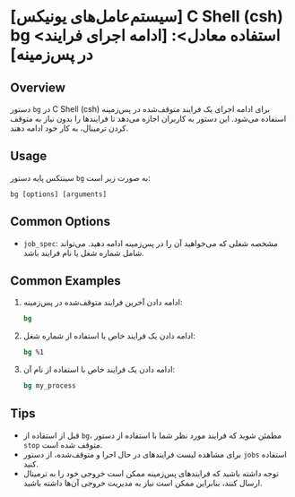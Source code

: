 # [سیستم‌عامل‌های یونیکس] C Shell (csh) bg <استفاده معادل>: [ادامه اجرای فرایند در پس‌زمینه]

## Overview
دستور `bg` در C Shell (csh) برای ادامه اجرای یک فرایند متوقف‌شده در پس‌زمینه استفاده می‌شود. این دستور به کاربران اجازه می‌دهد تا فرایندها را بدون نیاز به متوقف کردن ترمینال، به کار خود ادامه دهند.

## Usage
سینتکس پایه دستور `bg` به صورت زیر است:

```
bg [options] [arguments]
```

## Common Options
- `job_spec`: مشخصه شغلی که می‌خواهید آن را در پس‌زمینه ادامه دهید. می‌تواند شامل شماره شغل یا نام فرایند باشد.

## Common Examples
1. ادامه دادن آخرین فرایند متوقف‌شده در پس‌زمینه:
   ```csh
   bg
   ```

2. ادامه دادن یک فرایند خاص با استفاده از شماره شغل:
   ```csh
   bg %1
   ```

3. ادامه دادن یک فرایند خاص با استفاده از نام آن:
   ```csh
   bg my_process
   ```

## Tips
- قبل از استفاده از `bg`، مطمئن شوید که فرایند مورد نظر شما با استفاده از دستور `stop` متوقف شده است.
- برای مشاهده لیست فرایندهای در حال اجرا و متوقف‌شده، از دستور `jobs` استفاده کنید.
- توجه داشته باشید که فرایندهای پس‌زمینه ممکن است خروجی خود را به ترمینال ارسال کنند، بنابراین ممکن است نیاز به مدیریت خروجی آن‌ها داشته باشید.